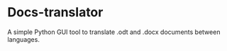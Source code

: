 # Docs-translator
A simple Python GUI tool to translate .odt and .docx documents between languages.
